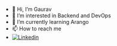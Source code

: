 - 👋 Hi, I’m Gaurav
- 👀 I’m interested in Backend and DevOps
- 🌱 I’m currently learning Arango
- 📫 How to reach me 
- [![Linkedin](https://i.stack.imgur.com/gVE0j.png)](https://www.linkedin.com/in/gaurav-bharadwaj-55186bb4/)

<!---
gauravcoco/gauravcoco is a ✨ special ✨ repository because its `README.md` (this file) appears on your GitHub profile.
You can click the Preview link to take a look at your changes.
--->
